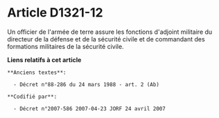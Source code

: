 # Article D1321-12

Un officier de l'armée de terre assure les fonctions d'adjoint militaire du directeur de la défense et de la sécurité civile
et de commandant des formations militaires de la sécurité civile.

**Liens relatifs à cet article**

	**Anciens textes**:

	  - Décret n°88-286 du 24 mars 1988 - art. 2 (Ab)

	**Codifié par**:

	  - Décret n°2007-586 2007-04-23 JORF 24 avril 2007
